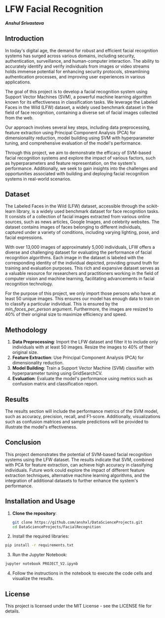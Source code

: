 # LFW Facial Recognition 

#### *Anshul Srivastava*

## Introduction

In today's digital age, the demand for robust and efficient facial recognition systems has surged across various domains, including security, authentication, surveillance, and human-computer interaction. The ability to accurately identify and verify individuals from images or video streams holds immense potential for enhancing security protocols, streamlining authentication processes, and improving user experiences in various applications.

The goal of this project is to develop a facial recognition system using Support Vector Machines (SVM), a powerful machine learning algorithm known for its effectiveness in classification tasks. We leverage the Labeled Faces in the Wild (LFW) dataset, a widely used benchmark dataset in the field of face recognition, containing a diverse set of facial images collected from the web.

Our approach involves several key steps, including data preprocessing, feature extraction using Principal Component Analysis (PCA) for dimensionality reduction, model building using SVM with hyperparameter tuning, and comprehensive evaluation of the model's performance.

Through this project, we aim to demonstrate the efficacy of SVM-based facial recognition systems and explore the impact of various factors, such as hyperparameters and feature representation, on the system's performance. Additionally, we seek to gain insights into the challenges and opportunities associated with building and deploying facial recognition systems in real-world scenarios.

## Dataset

The Labeled Faces in the Wild (LFW) dataset, accessible through the scikit-learn library, is a widely used benchmark dataset for face recognition tasks. It consists of a collection of facial images extracted from various online sources, such as news articles, Google Images, and celebrity websites. The dataset contains images of faces belonging to different individuals, captured under a variety of conditions, including varying lighting, pose, and facial expressions.

With over 13,000 images of approximately 5,000 individuals, LFW offers a diverse and challenging dataset for evaluating the performance of facial recognition algorithms. Each image in the dataset is labeled with the corresponding identity of the individual depicted, providing ground truth for training and evaluation purposes. This rich and expansive dataset serves as a valuable resource for researchers and practitioners working in the field of computer vision and machine learning, facilitating advancements in facial recognition technology.

For the purpose of this project, we only import those persons who have at least 50 unique images. This ensures our model has enough data to train on to classify a particular individual. This is ensured by the *min_faces_per_person* argument. Furthermore, the images are resized to 40% of their original size to maximize efficiency and speed.

## Methodology

1. **Data Preprocessing**: Import the LFW dataset and filter it to include only individuals with at least 50 images. Resize the images to 40% of their original size.
2. **Feature Extraction**: Use Principal Component Analysis (PCA) for dimensionality reduction.
3. **Model Building**: Train a Support Vector Machine (SVM) classifier with hyperparameter tuning using GridSearchCV.
4. **Evaluation**: Evaluate the model's performance using metrics such as confusion matrix and classification report.

## Results

The results section will include the performance metrics of the SVM model, such as accuracy, precision, recall, and F1-score. Additionally, visualizations such as confusion matrices and sample predictions will be provided to illustrate the model's effectiveness.

## Conclusion

This project demonstrates the potential of SVM-based facial recognition systems using the LFW dataset. The results indicate that SVM, combined with PCA for feature extraction, can achieve high accuracy in classifying individuals. Future work could explore the impact of different feature extraction techniques, alternative machine learning algorithms, and the integration of additional datasets to further enhance the system's performance.

## Installation and Usage

1. **Clone the repository**:
   ```sh
   git clone https://github.com/anshxl/DataScienceProjects.git
   cd DataScienceProjects/FacialRecognition
   ```
2. Install the required libraries:
  ```sh
  pip install -r requirements.txt
  ```
3. Run the Jupyter Notebook:
  ```sh
  jupyter notebook PROJECT_V2.ipynb
  ```
4. Follow the instructions in the notebook to execute the code cells and visualize the results.

## License
This project is licensed under the MIT License - see the LICENSE file for details.



